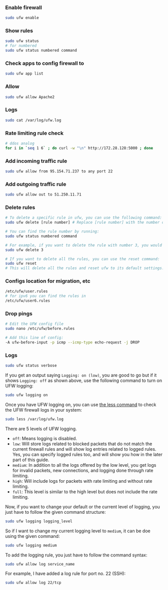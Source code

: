 ### Enable firewall

```bash
sudo ufw enable
```

### Show rules

```bash
sudo ufw status
# for numbered
sudo ufw status numbered command
```

### Check apps to config firewall to

```bash
sudo ufw app list
```

### Allow

```bash
sudo ufw allow Apache2
```

### Logs

```bash
sudo cat /var/log/ufw.log
```

### Rate limiting rule check

```bash
# ddos analog
for i in `seq 1 6` ; do curl -w "\n" http://172.28.128:5000 ; done
```

### Add incoming traffic rule

```bash
sudo ufw allow from 95.154.71.237 to any port 22
```

### Add outgoing traffic rule

```bash
sudo ufw allow out to 51.250.11.71
```

### Delete rules

```bash
# To delete a specific rule in ufw, you can use the following command:
sudo ufw delete [rule number] # Replace [rule number] with the number of the rule you want to delete. 

# You can find the rule number by running:
sudo ufw status numbered command

# For example, if you want to delete the rule with number 3, you would run the following command:
sudo ufw delete 3

# If you want to delete all the rules, you can use the reset command:
sudo ufw reset
# This will delete all the rules and reset ufw to its default settings. After running this command, you will need to manually configure your firewall rules again.
```



### Configs location for migration, etc

```bash
/etc/ufw/user.rules
# for ipv6 you can find the rules in 
/etc/ufw/user6.rules
```

### Drop pings

```bash
# Edit the UFW config file
sudo nano /etc/ufw/before.rules

# Add this line of config:
-A ufw-before-input -p icmp --icmp-type echo-request -j DROP
```

### Logs

```bash
sudo ufw status verbose
```

If you get an output saying `Logging: on (low)`, you are good to go but if it shows `Logging: off` as shown above, use the following command to turn on UFW logging:

```bash
sudo ufw logging on
```

Once you have UFW logging on, you can use [the less command](https://linuxhandbook.com/less-command/) to check the UFW firewall logs in your system:

```bash
sudo less /var/log/ufw.log
```

There are 5 levels of UFW logging.

- `off`: Means logging is disabled.
- `low`: Will store logs related to blocked packets that do not match the current firewall rules and will show log entries related to logged rules.
  Yes, you can specify logged rules too, and will show you how in the later part of this guide.
- `medium`: In addition to all the logs offered by the low level, you get logs for invalid packets, new connections, and logging done through rate limiting.
- `high`: Will include logs for packets with rate limiting and without rate limiting.
- `full`: This level is similar to the high level but does not include the rate limiting.

Now, if you want to change your default or the current level of logging, you just have to follow the given command structure:

```bash
sudo ufw logging logging_level
```

So if I want to change my current logging level to `medium`, it can be doe using the given command:

```bash
sudo ufw logging medium
```

To add the logging rule, you just have to follow the command syntax:

```bash
sudo ufw allow log service_name
```

For example, I have added a log rule for port no. 22 (SSH):

```bash
sudo ufw allow log 22/tcp
```

